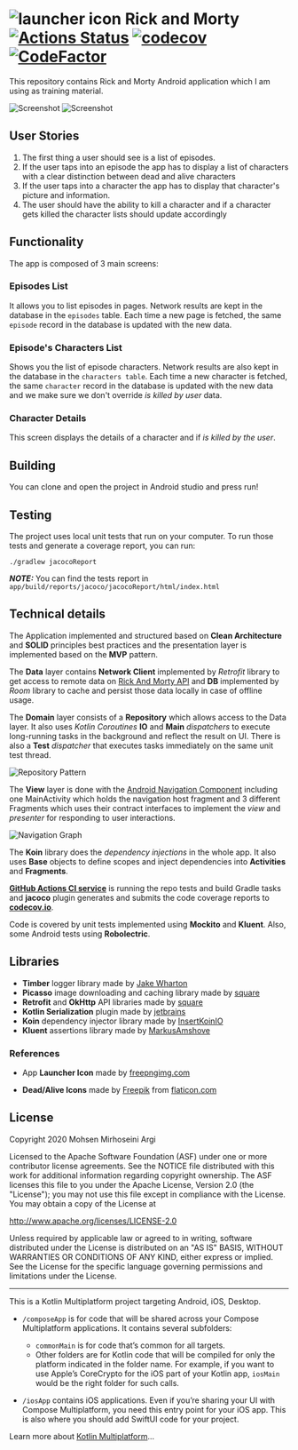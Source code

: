 # ![launcher icon](logo.png) Rick and Morty [![Actions Status](https://github.com/mohsenoid/Rick-and-Morty/workflows/Android%20CI/badge.svg)](https://github.com/mohsenoid/Rick-and-Morty/actions) [![codecov](https://codecov.io/gh/mohsenoid/Rick-and-Morty/branch/master/graph/badge.svg)](https://codecov.io/gh/mohsenoid/Rick-and-Morty) [![CodeFactor](https://www.codefactor.io/repository/github/mohsenoid/rick-and-morty/badge)](https://www.codefactor.io/repository/github/mohsenoid/rick-and-morty)

This repository contains Rick and Morty Android application which I am using as training material.

![Screenshot](SCREENSHOT1.png) ![Screenshot](SCREENSHOT2.png)

## User Stories

1. The first thing a user should see is a list of episodes.
2. If the user taps into an episode the app has to display a list of characters with a clear distinction between dead and alive characters
3. If the user taps into a character the app has to display that character's picture and information.
4. The user should have the ability to kill a character and if a character gets killed the character lists should update accordingly

## Functionality

The app is composed of 3 main screens:

### Episodes List

It allows you to list episodes in pages. Network results are kept in the database in the `episodes` table. Each time a new page is fetched, the same `episode` record in the database is updated with the new data.

### Episode's Characters List

Shows you the list of episode characters. Network results are also kept in the database in the `characters table`. Each time a new character is fetched, the same `character` record in the database is updated with the new data and we make sure we don't override *is killed by user* data.

### Character Details

This screen displays the details of a character and if *is killed by the user*.

## Building

You can clone and open the project in Android studio and press run!

## Testing

The project uses local unit tests that run on your computer. To run those tests and generate a coverage report, you can run:

	./gradlew jacocoReport

***NOTE:*** You can find the tests report in `app/build/reports/jacoco/jacocoReport/html/index.html`

## Technical details

The Application implemented and structured based on **Clean Architecture** and **SOLID** principles best practices and the presentation layer is implemented based on the **MVP** pattern.

The **Data** layer contains **Network Client** implemented by *Retrofit* library to get access to remote data on [Rick And Morty API](https://rickandmortyapi.com/) and **DB** implemented by *Room* library to cache and persist those data locally in case of offline usage.

The **Domain** layer consists of a **Repository** which allows access to the Data layer. It also uses *Kotlin Coroutines* **IO** and **Main** *dispatchers* to execute long-running tasks in the background and reflect the result on UI. There is also a **Test** *dispatcher* that executes tasks immediately on the same unit test thread.

![Repository Pattern](REPOSITORY_PATTERN.png)

The **View** layer is done with the [Android Navigation Component](https://developer.android.com/guide/navigation) including one MainActivity which holds the navigation host fragment and 3 different Fragments which uses their contract interfaces to implement the *view* and *presenter* for responding to user interactions.

![Navigation Graph](NAV_GRAPH.png)

The **Koin** library does the *dependency injections* in the whole app. It also uses **Base** objects to define scopes and inject dependencies into **Activities** and **Fragments**.

[**GitHub Actions CI service**](https://github.com/mohsenoid/Rick-and-Morty/actions) is running the repo tests and build Gradle tasks and **jacoco** plugin generates and submits the code coverage reports to [**codecov.io**](https://codecov.io/gh/mohsenoid/Rick-and-Morty).

Code is covered by unit tests implemented using **Mockito** and **Kluent**. Also, some Android tests using **Robolectric**.

## Libraries

- **Timber** logger library made by [Jake Wharton](https://github.com/JakeWharton/timber)
- **Picasso** image downloading and caching library made by [square](https://github.com/square/picasso)
- **Retrofit** and **OkHttp** API libraries made by [square](https://github.com/square/retrofit)
- **Kotlin Serialization** plugin made by [jetbrains](https://github.com/Kotlin/kotlinx.serialization)
- **Koin** dependency injector library made by [InsertKoinIO](https://github.com/InsertKoinIO/koin)
- **Kluent** assertions library made by [MarkusAmshove](https://github.com/MarkusAmshove/Kluent)

### References

- App **Launcher Icon** made by [freepngimg.com](http://freepngimg.com)

- **Dead/Alive Icons** made by [Freepik](https://flaticon.com/authors/freepik) from [flaticon.com](https://flaticon.com)

## License

Copyright 2020 Mohsen Mirhoseini Argi

Licensed to the Apache Software Foundation (ASF) under one or more contributor license agreements. See the NOTICE file distributed with this work for additional information regarding copyright ownership. The ASF licenses this file to you under the Apache License, Version 2.0 (the "License"); you may not use this file except in compliance with the License. You may obtain a copy of the License at

http://www.apache.org/licenses/LICENSE-2.0

Unless required by applicable law or agreed to in writing, software distributed under the License is distributed on an "AS IS" BASIS, WITHOUT WARRANTIES OR CONDITIONS OF ANY KIND, either express or implied. See the License for the specific language governing permissions and limitations under the License.

-----

This is a Kotlin Multiplatform project targeting Android, iOS, Desktop.

* `/composeApp` is for code that will be shared across your Compose Multiplatform applications.
  It contains several subfolders:
    - `commonMain` is for code that’s common for all targets.
    - Other folders are for Kotlin code that will be compiled for only the platform indicated in the folder name.
      For example, if you want to use Apple’s CoreCrypto for the iOS part of your Kotlin app,
      `iosMain` would be the right folder for such calls.

* `/iosApp` contains iOS applications. Even if you’re sharing your UI with Compose Multiplatform,
  you need this entry point for your iOS app. This is also where you should add SwiftUI code for your project.


Learn more about [Kotlin Multiplatform](https://www.jetbrains.com/help/kotlin-multiplatform-dev/get-started.html)…
